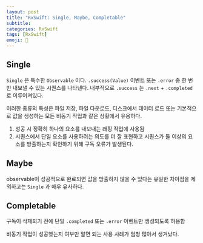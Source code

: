 ```yaml
---
layout: post
title: "RxSwift: Single, Maybe, Completable"
subtitle: 
categories: RxSwift
tags: [RxSwift]
emoji: 🍎
---
```


## Single

`Single` 은 특수한 `Observable` 이다. `.success(Value)` 이벤트 또는 `.error` 중 한 번만 내보낼 수 있는 시퀀스를 나타낸다. 내부적으로 `.success` 는 `.next` + `.completed` 로 이루어져있다.

이러한 종류의 특성은 파일 저장, 파일 다운로드, 디스크에서 데이터 로드 또는 기본적으로 값을 생성하는 모든 비동기 작업과 같은 상황에서 유용하다.

1. 성공 시 정확히 하나의 요소를 내보내는 래핑 작업에 사용됨
2. 시퀀스에서 단일 요소를 사용하려는 의도를 더 잘 표현하고 시퀀스가 둘 이상의 요소를 방출하는지 확인하기 위해 구독 오류가 발생된다.

## Maybe

observable이 성공적으로 완료되면 값을 방출하지 않을 수 있다는 유일한 차이점을 제외하고는 `Single` 과 매우 유사하다.

## Completable

구독이 삭제되기 전에 단일 `.completed` 또는 `.error` 이벤트만 생성되도록 허용함

비동기 작업이 성공했는지 여부만 알면 되는 사용 사례가 엄청 많아서 생겨났다.